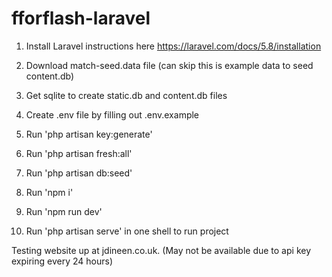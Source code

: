 # fforflash-laravel

1. Install Laravel instructions here https://laravel.com/docs/5.8/installation

2. Download match-seed.data file (can skip this is example data to seed content.db)

3. Get sqlite to create static.db and content.db files

4. Create .env file by filling out .env.example

5. Run 'php artisan key:generate'

6. Run 'php artisan fresh:all'

7. Run 'php artisan db:seed'

8. Run 'npm i'

9. Run 'npm run dev'

10. Run 'php artisan serve' in one shell to run project

Testing website up at jdineen.co.uk. (May not be available due to api key expiring every 24 hours)
